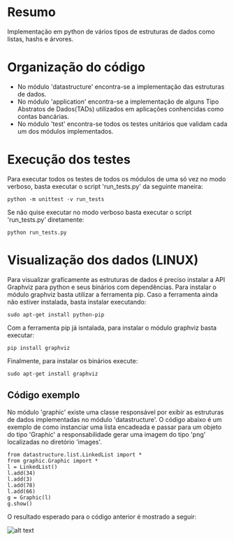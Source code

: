 # Resumo

Implementação em python de vários tipos de estruturas de dados como listas, hashs e árvores.

# Organização do código

* No módulo 'datastructure' encontra-se a implementação das estruturas de dados.
* No módulo 'application' encontra-se a implementação de alguns Tipo Abstratos de Dados(TADs) utilizados em aplicações conhencidas como contas bancárias.
* No módulo 'test' encontra-se todos os testes unitários que validam cada um dos módulos implementados.

# Execução dos testes

Para executar todos os testes de todos os módulos de uma só vez no modo verboso, basta executar o script 'run_tests.py' da seguinte maneira:

    python -m unittest -v run_tests
  
Se não quise executar no modo verboso basta executar o script 'run_tests.py' diretamente:

    python run_tests.py
    
# Visualização dos dados (LINUX)

Para visualizar graficamente as estruturas de dados é preciso instalar a API Graphviz para python e seus binários com dependências. Para instalar o módulo graphviz basta utilizar a ferramenta pip. Caso a ferramenta ainda não estiver instalada, basta instalar executando:

    sudo apt-get install python-pip

Com a ferramenta pip já isntalada, para instalar o módulo graphviz basta executar:

    pip install graphviz
    
Finalmente, para instalar os binários execute:

    sudo apt-get install graphviz
    
## Código exemplo

No módulo 'graphic' existe uma classe responsável por exibir as estruturas de dados implementadas no módulo 'datastructure'. O código abaixo é um exemplo de como instanciar uma lista encadeada e passar para um objeto do tipo 'Graphic' a responsabilidade gerar uma imagem do tipo 'png' localizadas no diretório 'images'.

    from datastructure.list.LinkedList import *
    from graphic.Graphic import *
    l = LinkedList()
    l.add(34)
    l.add(3)
    l.add(78)
    l.add(66)
    g = Graphic(l)
    g.show()

O resultado esperado para o código anterior é mostrado a seguir:

![alt text](https://github.com/manoelrui19/python-data-structures/blob/master/images/LinkedList.png "Linked List output")






